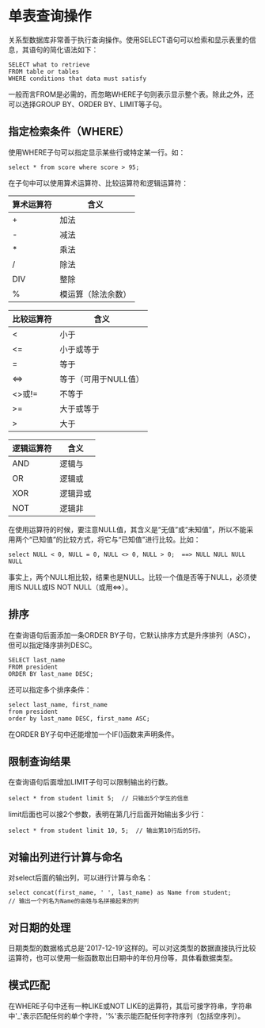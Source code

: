 # 单表查询操作

关系型数据库非常善于执行查询操作。使用SELECT语句可以检索和显示表里的信息，其语句的简化语法如下：
````
SELECT what to retrieve
FROM table or tables
WHERE conditions that data must satisfy
````

一般而言FROM是必需的，而忽略WHERE子句则表示显示整个表。除此之外，还可以选择GROUP BY、ORDER BY、LIMIT等子句。

## 指定检索条件（WHERE）

使用WHERE子句可以指定显示某些行或特定某一行。如：

    select * from score where score > 95;

在子句中可以使用算术运算符、比较运算符和逻辑运算符：

算术运算符 | 含义
---- | ----
\+ | 加法
\- | 减法
\* | 乘法
\/ | 除法
DIV | 整除
% | 模运算（除法余数）

比较运算符 | 含义
---- | ----
< | 小于
<= | 小于或等于
= | 等于
<=> | 等于（可用于NULL值）
<>或!= | 不等于
\>= | 大于或等于
\> | 大于

逻辑运算符 | 含义
---- | ----
AND | 逻辑与
OR | 逻辑或
XOR | 逻辑异或
NOT | 逻辑非


在使用运算符的时候，要注意NULL值，其含义是“无值”或“未知值”，所以不能采用两个“已知值”的比较方式，将它与“已知值”进行比较。比如：

    select NULL < 0, NULL = 0, NULL <> 0, NULL > 0;  ==> NULL NULL NULL NULL

事实上，两个NULL相比较，结果也是NULL。比较一个值是否等于NULL，必须使用IS NULL或IS NOT NULL（或用<=>）。

## 排序

在查询语句后面添加一条ORDER BY子句，它默认排序方式是升序排列（ASC），但可以指定降序排列DESC。

    SELECT last_name 
    FROM president 
    ORDER BY last_name DESC;

还可以指定多个排序条件：

    select last_name, first_name 
    from president 
    order by last_name DESC, first_name ASC;

在ORDER BY子句中还能增加一个IF()函数来声明条件。

## 限制查询结果

在查询语句后面增加LIMIT子句可以限制输出的行数。

    select * from student limit 5;  // 只输出5个学生的信息

limit后面也可以接2个参数，表明在第几行后面开始输出多少行：

    select * from student limit 10, 5;  // 输出第10行后的5行。

## 对输出列进行计算与命名

对select后面的输出列，可以进行计算与命名：

    select concat(first_name, ' ', last_name) as Name from student;
    // 输出一个列名为Name的由姓与名拼接起来的列

## 对日期的处理

日期类型的数据格式总是'2017-12-19'这样的。可以对这类型的数据直接执行比较运算符，也可以使用一些函数取出日期中的年份月份等，具体看数据类型。

## 模式匹配

在WHERE子句中还有一种LIKE或NOT LIKE的运算符，其后可接字符串，字符串中'_'表示匹配任何的单个字符，'%'表示能匹配任何字符序列（包括空序列）。